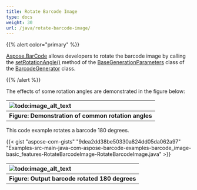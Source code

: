 ```yaml
---
title: Rotate Barcode Image
type: docs
weight: 30
url: /java/rotate-barcode-image/
---
```


{{% alert color="primary" %}} 

[Aspose.BarCode](https://apireference.aspose.com/barcode/java/) allows developers to rotate the barcode image by calling the [setRotationAngle()](https://apireference.aspose.com/barcode/java/com.aspose.barcode.generation/BaseGenerationParameters#setRotationAngle-float-) method of the [BaseGenerationParameters](https://apireference.aspose.com/barcode/java/com.aspose.barcode.generation/BaseGenerationParameters) class of the [BarcodeGenerator](https://apireference.aspose.com/barcode/java/com.aspose.barcode.generation/BarcodeGenerator) class.

{{% /alert %}} 

The effects of some rotation angles are demonstrated in the figure below:

|![todo:image_alt_text](http://i.imgur.com/DkrPe6j.jpg)|
| :- |
|**Figure: Demonstration of common rotation angles**|
This code example rotates a barcode 180 degrees.

{{< gist "aspose-com-gists" "9dea2dd38be50330a824dd05da062a97" "Examples-src-main-java-com-aspose-barcode-examples-barcode_image-basic_features-RotateBarcodeImage-RotateBarcodeImage.java" >}}

|![todo:image_alt_text](http://i.imgur.com/otdHWEz.jpg)|
| :- |
|**Figure: Output barcode rotated 180 degrees**|

